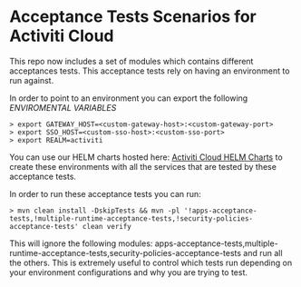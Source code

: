 # Acceptance Tests Scenarios for Activiti Cloud


This repo now includes a set of modules which contains different acceptances tests. This acceptance tests rely on having an environment to run against.

In order to point to an environment you can export the following *ENVIROMENTAL VARIABLES*

```
> export GATEWAY_HOST=<custom-gateway-host>:<custom-gateway-port>
> export SSO_HOST=<custom-sso-host>:<custom-sso-port>
> export REALM=activiti
```

You can use our HELM charts hosted here: [Activiti Cloud HELM Charts](https://github.com/Activiti/activiti-cloud-charts/tree/master/activiti-cloud-full-example) to create these environments
with all the services that are tested by these acceptance tests.


In order to run these acceptance tests you can run: 

```
> mvn clean install -DskipTests && mvn -pl '!apps-acceptance-tests,!multiple-runtime-acceptance-tests,!security-policies-acceptance-tests' clean verify
```

This will ignore the following modules: apps-acceptance-tests,multiple-runtime-acceptance-tests,security-policies-acceptance-tests and run all the others. 
This is extremely useful to control which tests run depending on your environment configurations and why you are trying to test. 